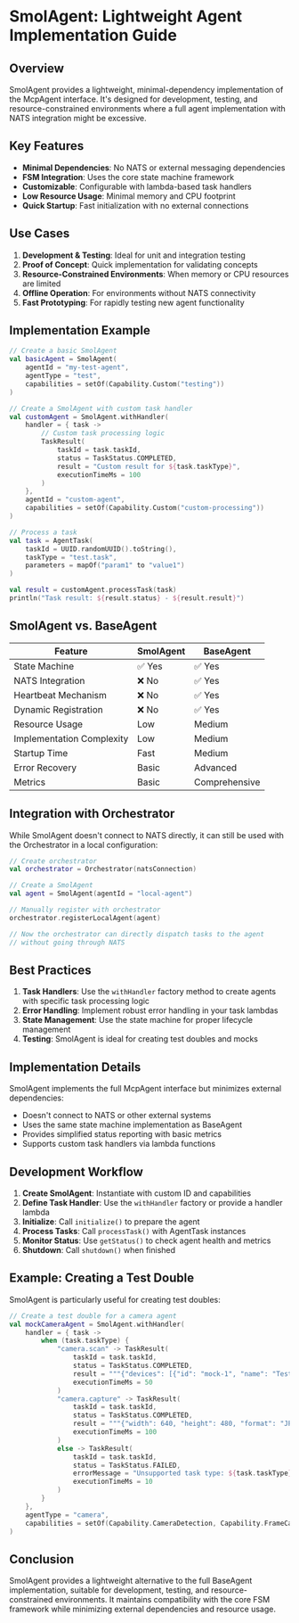 # SmolAgent: Lightweight Agent Implementation Guide

## Overview

SmolAgent provides a lightweight, minimal-dependency implementation of the McpAgent interface. It's designed for development, testing, and resource-constrained environments where a full agent implementation with NATS integration might be excessive.

## Key Features

- **Minimal Dependencies**: No NATS or external messaging dependencies
- **FSM Integration**: Uses the core state machine framework
- **Customizable**: Configurable with lambda-based task handlers
- **Low Resource Usage**: Minimal memory and CPU footprint
- **Quick Startup**: Fast initialization with no external connections

## Use Cases

1. **Development & Testing**: Ideal for unit and integration testing
2. **Proof of Concept**: Quick implementation for validating concepts
3. **Resource-Constrained Environments**: When memory or CPU resources are limited
4. **Offline Operation**: For environments without NATS connectivity
5. **Fast Prototyping**: For rapidly testing new agent functionality

## Implementation Example

```kotlin
// Create a basic SmolAgent
val basicAgent = SmolAgent(
    agentId = "my-test-agent",
    agentType = "test",
    capabilities = setOf(Capability.Custom("testing"))
)

// Create a SmolAgent with custom task handler
val customAgent = SmolAgent.withHandler(
    handler = { task ->
        // Custom task processing logic
        TaskResult(
            taskId = task.taskId,
            status = TaskStatus.COMPLETED,
            result = "Custom result for ${task.taskType}",
            executionTimeMs = 100
        )
    },
    agentId = "custom-agent",
    capabilities = setOf(Capability.Custom("custom-processing"))
)

// Process a task
val task = AgentTask(
    taskId = UUID.randomUUID().toString(),
    taskType = "test.task",
    parameters = mapOf("param1" to "value1")
)

val result = customAgent.processTask(task)
println("Task result: ${result.status} - ${result.result}")
```

## SmolAgent vs. BaseAgent

| Feature | SmolAgent | BaseAgent |
|---------|-----------|-----------|
| State Machine | ✅ Yes | ✅ Yes |
| NATS Integration | ❌ No | ✅ Yes |
| Heartbeat Mechanism | ❌ No | ✅ Yes |
| Dynamic Registration | ❌ No | ✅ Yes |
| Resource Usage | Low | Medium |
| Implementation Complexity | Low | Medium |
| Startup Time | Fast | Medium |
| Error Recovery | Basic | Advanced |
| Metrics | Basic | Comprehensive |

## Integration with Orchestrator

While SmolAgent doesn't connect to NATS directly, it can still be used with the Orchestrator in a local configuration:

```kotlin
// Create orchestrator
val orchestrator = Orchestrator(natsConnection)

// Create a SmolAgent
val agent = SmolAgent(agentId = "local-agent")

// Manually register with orchestrator
orchestrator.registerLocalAgent(agent)

// Now the orchestrator can directly dispatch tasks to the agent
// without going through NATS
```

## Best Practices

1. **Task Handlers**: Use the `withHandler` factory method to create agents with specific task processing logic
2. **Error Handling**: Implement robust error handling in your task lambdas
3. **State Management**: Use the state machine for proper lifecycle management
4. **Testing**: SmolAgent is ideal for creating test doubles and mocks

## Implementation Details

SmolAgent implements the full McpAgent interface but minimizes external dependencies:

- Doesn't connect to NATS or other external systems
- Uses the same state machine implementation as BaseAgent
- Provides simplified status reporting with basic metrics
- Supports custom task handlers via lambda functions

## Development Workflow

1. **Create SmolAgent**: Instantiate with custom ID and capabilities
2. **Define Task Handler**: Use the `withHandler` factory or provide a handler lambda
3. **Initialize**: Call `initialize()` to prepare the agent
4. **Process Tasks**: Call `processTask()` with AgentTask instances
5. **Monitor Status**: Use `getStatus()` to check agent health and metrics
6. **Shutdown**: Call `shutdown()` when finished

## Example: Creating a Test Double

SmolAgent is particularly useful for creating test doubles:

```kotlin
// Create a test double for a camera agent
val mockCameraAgent = SmolAgent.withHandler(
    handler = { task ->
        when (task.taskType) {
            "camera.scan" -> TaskResult(
                taskId = task.taskId,
                status = TaskStatus.COMPLETED,
                result = """{"devices": [{"id": "mock-1", "name": "Test Camera"}]}""",
                executionTimeMs = 50
            )
            "camera.capture" -> TaskResult(
                taskId = task.taskId,
                status = TaskStatus.COMPLETED,
                result = """{"width": 640, "height": 480, "format": "JPEG"}""",
                executionTimeMs = 100
            )
            else -> TaskResult(
                taskId = task.taskId,
                status = TaskStatus.FAILED,
                errorMessage = "Unsupported task type: ${task.taskType}",
                executionTimeMs = 10
            )
        }
    },
    agentType = "camera",
    capabilities = setOf(Capability.CameraDetection, Capability.FrameCapture)
)
```

## Conclusion

SmolAgent provides a lightweight alternative to the full BaseAgent implementation, suitable for development, testing, and resource-constrained environments. It maintains compatibility with the core FSM framework while minimizing external dependencies and resource usage.